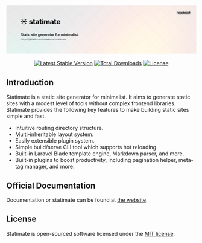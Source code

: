 <img src="./arts/banner.png" alt="statimate" />
<p align="center">
<a href="https://packagist.org/packages/headercat/statimate"><img src="https://poser.pugx.org/headercat/statimate/v/stable" alt="Latest Stable Version" /></a>
<a href="https://packagist.org/packages/headercat/statimate"><img src="https://poser.pugx.org/headercat/statimate/downloads" alt="Total Downloads" /></a>
<a href="https://packagist.org/packages/headercat/statimate"><img src="https://poser.pugx.org/headercat/statimate/license" alt="License"></a>
</p>

## Introduction

Statimate is a static site generator for minimalist. It aims to generate static sites with a modest level of tools 
without complex frontend libraries.
Statimate provides the following key features to make building static sites simple and fast.

* Intuitive routing directory structure.
* Multi-inheritable layout system.
* Easily extensible plugin system.
* Simple build/serve CLI tool which supports hot reloading.
* Built-in Laravel Blade template engine, Markdown parser, and more.
* Built-in plugins to boost productivity, including pagination helper, meta-tag manager, and more.

## Official Documentation

Documentation or statimate can be found at [the website](https://headercat.github.io/statimate).

## License

Statimate is open-sourced software licensed under the [MIT license](https://opensource.org/licenses/MIT).
